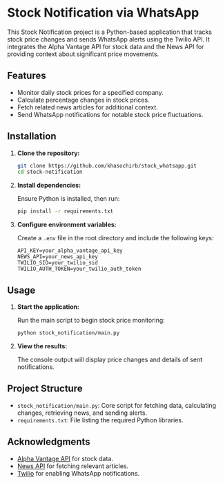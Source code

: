 # Stock Notification via WhatsApp  

This Stock Notification project is a Python-based application that tracks stock price changes and sends WhatsApp alerts using the Twilio API. It integrates the Alpha Vantage API for stock data and the News API for providing context about significant price movements.  

## Features  

- Monitor daily stock prices for a specified company.  
- Calculate percentage changes in stock prices.  
- Fetch related news articles for additional context.  
- Send WhatsApp notifications for notable stock price fluctuations.  

## Installation  

1. **Clone the repository:**  

   ```bash  
   git clone https://github.com/khasochirb/stock_whatsapp.git  
   cd stock-notification  
   ```  

2. **Install dependencies:**  

   Ensure Python is installed, then run:  

   ```bash  
   pip install -r requirements.txt  
   ```  

3. **Configure environment variables:**  

   Create a `.env` file in the root directory and include the following keys:  

   ```plaintext  
   API_KEY=your_alpha_vantage_api_key  
   NEWS_API=your_news_api_key  
   TWILIO_SID=your_twilio_sid  
   TWILIO_AUTH_TOKEN=your_twilio_auth_token  
   ```  

## Usage  

1. **Start the application:**  

   Run the main script to begin stock price monitoring:  

   ```bash  
   python stock_notification/main.py  
   ```  

2. **View the results:**  

   The console output will display price changes and details of sent notifications.  

## Project Structure  

- `stock_notification/main.py`: Core script for fetching data, calculating changes, retrieving news, and sending alerts.  
- `requirements.txt`: File listing the required Python libraries.  

## Acknowledgments  

- [Alpha Vantage API](https://www.alphavantage.co/) for stock data.  
- [News API](https://newsapi.org/) for fetching relevant articles.  
- [Twilio](https://www.twilio.com/) for enabling WhatsApp notifications.  
